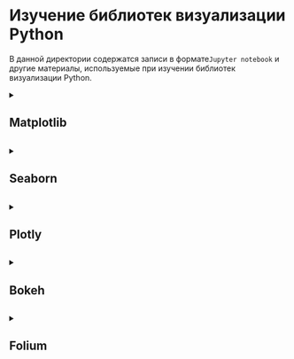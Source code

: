 # Изучение библиотек визуализации Python

В данной директории содержатся записи в формате`Jupyter notebook` 
и другие материалы, используемые при изучении библиотек визуализации Python.

<details>

<summary><h2>Matplotlib<h2></summary>

Примеры использования библиотеки `matplotlib` изложены в 
[matplotlib.ipynb][matplotlib_notebook]

### Графики полученные с использованием библиотеки Matplotlib

### График параболы
![График параболы matplotlib][first_graph_matplotlib]

### График параболы с желтой и пунктирной линией
![График параболы с желтой и пунктирной линией matplotlib][second_graph_matplotlib]

### Несколько графиков
![Несколько графиков на одном поле matplotlib][multiple_graphs_matplotlib]

### Несколько раздельных графиков
![Несколько раздельных графиков matplotlib][several_multiple_graphs_matplotlib]

### Столбчатая диаграмма
![Столбчатая диаграмма matplotlib][first_bar_chart_matplotlib]

</details>

<details>

<summary><h2>Seaborn<h2></summary>

Примеры использования библиотеки `seaborn` изложены в
[seaborn.ipynb][seaborn_notebook]

### Графики полученные с использованием библиотеки Seaborn

### График отношения чаевых к общему счету, раделенный на обед и ужин
![График отношения чаевых к общему счету, раделенный на обед и ужин][first_graph_seaborn]

### График отношения чаевых к общему счету, раделенный на дни недели
![График отношения чаевых к общему счету, раделенный на дни недели][second_graph_seaborn]

### Еще один график  (количество счетов к общему счету), показывающий распределение данных
![Распределение данных][third_graph_seaborn]

### Различные представления многомерных данных
![Первый пример][fourth_graph_seaborn]

![Второй пример][fifth_graph_seaborn]

![Третий пример][sixth_graph_seaborn]


</details>

<details>

<summary><h2>Plotly<h2></summary>

Примеры использования библиотеки `plotly` изложены в
[plotly.ipynb][plotly_notebook]

**Важно:** plotly сохраняет графики в формате `.html`, поэтому
просмотреть их можно скачав репозиторий и перейдя в папку
[media/plotly/][media/plotly_link]

</details>

<details>

<summary><h2>Bokeh<h2></summary>

Примеры использования библиотеки `Bokeh` изложены в
[bokeh.ipynb][bokeh_notebook]

**Важно:** bokeh сохраняет графики в формате `.html`, поэтому
просмотреть их можно скачав репозиторий и перейдя в папку
[media/bokeh/][media/bokeh_link]

</details>

<details>

<summary><h2>Folium<h2></summary>

Примеры использования библиотеки `Folium` изложены в
[folium.ipynb][folium_notebook]

**Важно:** folium сохраняет графики в формате `.html`, поэтому
просмотреть их можно скачав репозиторий и перейдя в папку
[media/folium/][media/folium_link]

</details>

<!-- Ссылки -->


<!-- Для matplotlib -->

[matplotlib_notebook]: matplotlib.ipynb "Примеры использования библиотеки `matplotlib`"
<!-- Графики matplotlib -->
<!-- График параболы -->
[first_graph_matplotlib]: media/matplotlib/first_graph.jpg
<!-- График параболы с желтой и пунктирной линией -->
[second_graph_matplotlib]: media/matplotlib/second_graph.jpg
<!-- Несколько графиков на одном поле -->
[multiple_graphs_matplotlib]: media/matplotlib/multiple_graphs.jpg
<!-- Несколько раздельных графиков -->
[several_multiple_graphs_matplotlib]: media/matplotlib/several_multiple_graphs.jpg
<!-- Столбчатая диаграмма -->
[first_bar_chart_matplotlib]: media/matplotlib/first_bar_chart.jpg

<!-- Для seaborn -->

[seaborn_notebook]: seaborn.ipynb
<!-- Графики matplotlib -->
<!-- График отношения чаевых к общему счету, раделенный на обед и ужин -->
[first_graph_seaborn]: media/seaborn/first_graph.jpg
<!-- График отношения чаевых к общему счету, раделенный на дни недели -->
[second_graph_seaborn]: media/seaborn/second_graph.jpg
<!-- График, показывающий распределение данных -->
[third_graph_seaborn]: media/seaborn/third_graph.jpg
<!-- Графики с различными представлениями многомерных данных -->
[fourth_graph_seaborn]: media/seaborn/fourth_graph.jpg
[fifth_graph_seaborn]: media/seaborn/fifth_graph.jpg
[sixth_graph_seaborn]: media/seaborn/sixth_graph.jpg

<!-- Для plotly -->

[plotly_notebook]: plotly.ipynb
<!-- Ссылка на директорию с графиками -->
[media/plotly_link]: media/plotly

<!-- Для bokeh -->

[bokeh_notebook]: bokeh.ipynb
<!-- Ссылка на директорию с графиками -->
[media/bokeh_link]: media/bokeh

<!-- Для folium -->

[folium_notebook]: folium.ipynb
<!-- Ссылка на директорию с графиками -->
[media/folium_link]: media/folium
